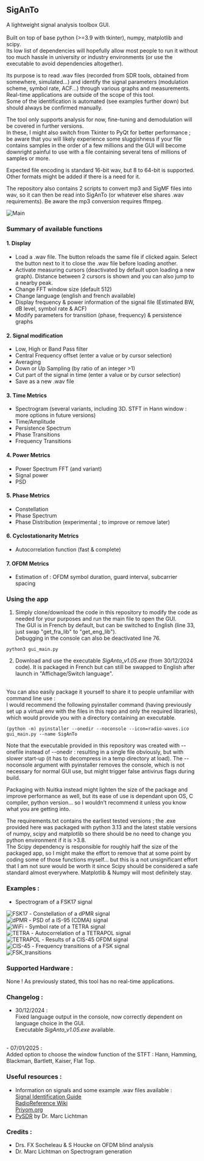 ## SigAnTo

A lightweight signal analysis toolbox GUI.<br><br>
Built on top of base python (>=3.9 with tkinter), numpy, matplotlib and scipy.<br>
Its low list of dependencies will hopefully allow most people to run it without too much hassle in university or industry environments (or use the executable to avoid dependencies altogether).

Its purpose is to read .wav files (recorded from SDR tools, obtained from somewhere, simulated...) and identify the signal parameters (modulation scheme, symbol rate, ACF...) through various graphs and measurements.
Real-time applications are outside of the scope of this tool.<br>
Some of the identification is automated (see examples further down) but should always be confirmed manually.<br>

The tool only supports analysis for now, fine-tuning and demodulation will be covered in further versions.<br>
In these, I might also switch from Tkinter to PyQt for better performance ; be aware that you will likely experience some sluggishness if your file contains samples in the order of a few millions and the GUI will become downright painful to use with a file containing several tens of millions of samples or more.<br>

Expected file encoding is standard 16-bit wav, but 8 to 64-bit is supported. Other formats might be added if there is a need for it.<br>

The repository also contains 2 scripts to convert mp3 and SigMF files into wav, so it can then be read into SigAnTo (or whatever else shares .wav requirements). Be aware the mp3 conversion requires ffmpeg.<br>

<img src="https://github.com/Ukratic/Siganto/blob/main/images/pic_1.png" alt="Main"/><br>

### Summary of available functions <br>
#### 1. Display
- Load a .wav file. The button reloads the same file if clicked again. Select the button next to it to close the .wav file before loading another.
- Activate measuring cursors (deactivated by default upon loading a new graph). Distance between 2 cursors is shown and you can also jump to a nearby peak.
- Change FFT window size (default 512)
- Change language (english and french available)
- Display frequency & power information of the signal file (Estimated BW, dB level, symbol rate & ACF)
- Modify parameters for transition (phase, frequency) & persistence graphs
#### 2. Signal modification
- Low, High or Band Pass filter
- Central Frequency offset (enter a value or by cursor selection)
- Averaging
- Down or Up Sampling (by ratio of an integer >1)
- Cut part of the signal in time (enter a value or by cursor selection)
- Save as a new .wav file
#### 3. Time Metrics
- Spectrogram (several variants, including 3D. STFT in Hann window : more options in future versions)
- Time/Amplitude
- Persistence Spectrum
- Phase Transitions
- Frequency Transitions
#### 4. Power Metrics
- Power Spectrum FFT (and variant)
- Signal power
- PSD
#### 5. Phase Metrics
- Constellation
- Phase Spectrum
- Phase Distribution (experimental ; to improve or remove later)
#### 6. Cyclostationarity Metrics
- Autocorrelation function (fast & complete)
#### 7. OFDM Metrics
- Estimation of : OFDM symbol duration, guard interval, subcarrier spacing

### Using the app
1. Simply clone/download the code in this repository to modify the code as needed for your purposes and run the main file to open the GUI.<br>
The GUI is in French by default, but can be switched to English (line 33, just swap "get_fra_lib" to "get_eng_lib").<br>
Debugging in the console can also be deactivated line 76.
```
python3 gui_main.py
```

2. Download and use the executable *SigAnto_v1.05.exe* (from 30/12/2024 code).
It is packaged in French but can still be swapped to English after launch in "Affichage/Switch language".
<br>
You can also easily package it yourself to share it to people unfamiliar with command line use : <br>
I would recommend the following pyinstaller command (having previously set up a virtual env with the files in this repo and only the required libraries), which would provide you with a directory containing an executable.

```
(python -m) pyinstaller --onedir --noconsole --icon=radio-waves.ico gui_main.py --name SigAnTo
```
Note that the executable provided in this repository was created with --onefile instead of --onedir : resulting in a single file obviously, but with slower start-up (it has to decompress in a temp directory at load).
The --noconsole argument with pyinstaller removes the console, which is not necessary for normal GUI use, but might trigger false antivirus flags during build.<br>

Packaging with Nuitka instead might lighten the size of the package and improve performance as well, but its ease of use is dependant upon OS, C compiler, python version... so I wouldn't recommend it unless you know what you are getting into.<br>

The requirements.txt contains the earliest tested versions ; the .exe provided here was packaged with python 3.13 and the latest stable versions of numpy, scipy and matplotlib so there should be no need to change you python environment if it is >3.8.<br>
The Scipy dependency is responsible for roughly half the size of the packaged app, so I might make the effort to remove that at some point by coding some of those functions myself... but this is a not unsignificant effort that I am not sure would be worth it since Scipy should be considered a safe standard almost everywhere. Matplotlib & Numpy will most definitely stay.

### Examples :
- Spectrogram of a FSK17 signal <br>
<img src="https://github.com/Ukratic/Siganto/blob/main/images/pic_2.png" alt="FSK17"/>
- Constellation of a dPMR signal <br>
<img src="https://github.com/Ukratic/Siganto/blob/main/images/pic_3.png" alt="dPMR"/>
- PSD of a IS-95 (CDMA) signal <br>
<img src="https://github.com/Ukratic/Siganto/blob/main/images/pic_4.png" alt="WiFi"/>
- Symbol rate of a TETRA signal <br>
<img src="https://github.com/Ukratic/Siganto/blob/main/images/pic_5.png" alt="TETRA"/>
- Autocorrelation of a TETRAPOL signal <br>
<img src="https://github.com/Ukratic/Siganto/blob/main/images/pic_6.png" alt="TETRAPOL"/>
- Results of a CIS-45 OFDM signal <br>
<img src="https://github.com/Ukratic/Siganto/blob/main/images/pic_7.png" alt="CIS-45"/>
- Frequency transitions of a FSK signal <br>
<img src="https://github.com/Ukratic/Siganto/blob/main/images/pic_8.png" alt="FSK_transitions"/>

### Supported Hardware :
None ! As previously stated, this tool has no real-time applications.

### Changelog :
- 30/12/2024 : <br>
Fixed language output in the console, now correctly dependent on language choice in the GUI.<br>
Executable *SigAnto_v1.05.exe* available.
<br>
- 07/01/2025 : <br>
Added option to choose the window function of the STFT : Hann, Hamming, Blackman, Bartlett, Kaiser, Flat Top.
<br>

### Useful resources :
- Information on signals and some example .wav files available : <br>
[Signal Identification Guide](https://www.sigidwiki.com/)<br>
[RadioReference Wiki](https://wiki.radioreference.com/index.php/)<br>
[Priyom.org](https://priyom.org/)
- [PySDR](https://pysdr.org/index.html) by Dr. Marc Lichtman

### Credits :
- Drs. FX Socheleau & S Houcke on OFDM blind analysis
- Dr. Marc Lichtman on Spectrogram generation